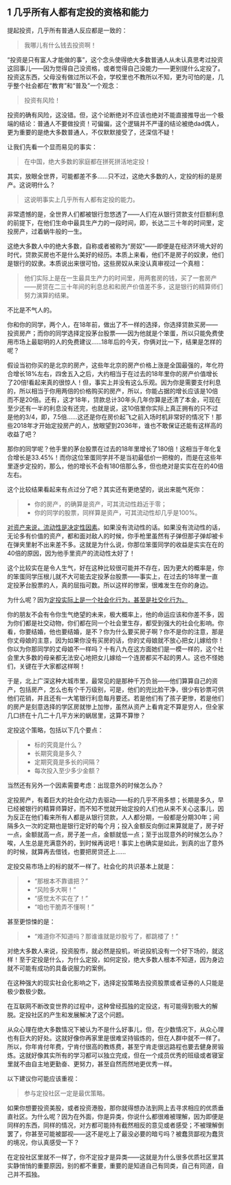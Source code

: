 ## 1 几乎所有人都有定投的资格和能力

提起投资，几乎所有普通人反应都是一致的：

> 我哪儿有什么钱去投资啊！

“投资是只有富人才能做的事”，这个念头使得绝大多数普通人从未认真思考过投资这回事儿——因为觉得自己没资格，或者觉得自己没能力——更别提什么定投了。投资这东西，父母没有做过所以不会，学校里也不教所以不知，更为可怕的是，几乎整个社会都在“教育”和“普及”一个观念：

> 投资有风险！

投资的确有风险，这没错。但，这个论断绝对不应该也绝对不能直接推导出一个极端的结论：普通人不要做投资！可偏偏，这个逻辑并不严谨的结论被绝dad偶人，更为重要的是绝大多数普通人，不仅默默接受了，还深信不疑！

让我们先看一个显而易见的事实：

> 在中国，绝大多数的家庭都在拼死拼活地定投！

其实，放眼全世界，可能都差不多……只不过，这绝大多数的人，定投的标的是房产。这说明什么？

> 这说明事实上几乎所有人都有定投的能力。

非常遗憾的是，全世界人们都被银行忽悠透了——人们在从银行贷款支付巨额利息的前提下，在他们生命中最具生产力的一段时间，即，长达二三十年的时间里，定投房产，过着蜗牛般的一生。

这绝大多数人中的绝大多数，自称或者被称为“房奴”——即便是在经济环境大好的时代，贷款买房也不是什么美好的经历。本质上来看，他们不是房子的奴隶，他们是银行的奴隶。本质说出来很可怕，这些房奴从来没认真审视过一个真相：

> 他们实际上是在一生最具生产力的时间里，用两套房的钱，买了一套房产——房贷在二三十年间的利息总和和房产价值差不多，这是银行的精算师们努力演算的结果。

不比是不气人的。

你和你的同学，两个人，在18年前，做出了不一样的选择，你选择贷款买房——投资房产；而你的同学选择定投茅台股票——因为他就是个笨蛋，所以只能免费使用市场上最聪明的人的免费建议……18年后的今天，你俩对比一下，结果是怎样的呢？

假设当初你买的是北京的房产，这些年北京的房产价格上涨是全国最强的，年化符合增长18%左右，四舍五入之后，大约相当于在过去的18年里你的房产价值增长了20倍!看起来真的很惊人！但，事实上并没有这么乐观。因为你是需要支付利息的，所以相当于你用两倍的价格购买的房产，所以，你能占据的增长应该是10倍而不是20倍。还有，这才18年，贷款总计30年头几年你算是还清了本金，可现在至少还有一半的利息没有还完，也就是说，这10倍里你实际上真正拥有的只不过是他的3/4，即，7.5倍……这还是你在房价起飞之前入场时机非常好的情况下！那些2018年才开始定投房产的人，放眼望到2036年，谁也不敢保证还能有这样高的收益了吧？

那你的同学呢？他手里的茅台股票在过去的18年里增长了180倍！这相当于年化复合增长是33.45%！而你这位笨蛋同学并不是当初最低价一把梭的，而是在这些年里逐步定投的，那么，他的增长不会有180倍那么多，但也绝对是实实在在的40倍左右。

这个比较结果看起来有点过分了吧？其实还有更绝望的，说出来能气死你：

> - 你的房产，的确算是资产，可其流动性趋近于零；
> - 你的同学的股票，同样算是资产，可其流动性却几乎是100%。

<u>对资产来说，流动性是决定性因素</u>。如果没有流动性的话。如果没有流动性的话，无论多有价值的资产，都和面对敌人的时候，你手枪里虽然有子弹但那子弹却被卡在弹夹里射不出来差不多。这就是为什么说，你那位笨蛋同学的收益是实实在在的40倍的原因，因为他手里资产的流动性太好了！

这个比较实在是令人生气，好在这种比较很可能并不存在，因为更大的概率是，你的笨蛋同学压根儿就不大可能去定投茅台股票——事实上，在过去的18年里一直定投茅台股票的人，真的屈指可数。所以这样的惨案，很难发生在你的身边。

为什么呢？因为<u>定投实际上是一个社会化行为，甚至是社交化行为。</u>

你的朋友不会有令你生气绝望的未来，极大概率上，他的命运应该和你差不多，因为你们都是社交动物，你们都在同一个社会里生存，都受到强大的社会化影响。你看，你要结婚，他也要结婚，是不？你为什么要买房子啊？你不是你的注意，那是你丈母娘的主意，因为如果你没有买房的话，你的丈母娘就不放心把女儿嫁给你！你以为你那同学的丈母娘不一样吗？十有八九在这方面她们是一模一样的，这个社会里大多数的母亲都无法安心地把女儿嫁给一个连房都买不起的男人。这也不怪她们，关键在于大家都这样啊！

于是，北上广深这种大城市里，最常见的是那种千万负翁——他们算算自己的资产，包括房产，怎么也有个千万级别，可是，他们的兜比脸干净，很少有钞票可供他们花销，并且还有一大笔银行利息每月要还。若是他们有了孩子更惨，若是他们的房产是刻意选择的学区房就惨上加惨，虽然从资产上看肯定不算是穷人，但全家几口挤在十几二十几平方米的蜗居里，这算不算惨？

定投这个策略，包括以下几个要点：

> - 标的究竟是什么？
> - 长期究竟是多久？
> - 定期究竟是多长的间隔？
> - 每次投入至少多少金额？

当然还有另外一个因素需要考虑：出现意外的时候怎么办？

定投房产，有着巨大的社会化动力去驱动——标的几乎不用多想；长期是多久，早已经被银行的精算师算好，而不知不觉就开始定投的人们也从来不关心这事儿，因为反正在他们看来所有人都是从银行贷款，人人都分期，一般都是分期30年；间隔多久一次的定期也是银行定好的每个月；投入金额反向倒过来算就是了，房子好一点，金额就高一点，房子差一点，金额就低一点；至于出现意外的时候怎么办？唉，人生总是充满意外的，到时候再说吧！事实上也确实是如此，到真的出了意外的时候，就算再去借钱，也要把房贷还上……

定投交易市场上的标的就不一样了。社会化的共识基本上就是：

> - “那根本不靠谱把？”
> - “风险多大啊！”
> - “感觉太不实在了！”
> - “咱也干脆弄不懂啊！”

甚至更惊悚的是：

> - “难道你不知道吗？那谁谁就是炒股亏了，都跳楼了！”

对绝大多数人来说，投资股市，就必然是投机，听说投机没有一个好下场的，就这样！至于定投是什么，为什么定投，如何定投，绝大多数人根本不知道，因为身边就不可能有成功的具备说服力的案例。

在这种强大的现实社会化影响之下，选择定投策略去投资股票或者证券的人只能是极少数极少数。

在互联网不断改变世界的过程中，这种曾经孤独的定投这，有可能得到极大的解脱。定投社区的产生和发展解决了这个问题。

从众心理在绝大多数情况下被认为不是什么好事儿，但，在少数情况下，从众心理也有巨大的好处。这就好像你再家里是很难坚持锻炼的，但在人群中就不一样了。所以，你年肯付年费，宁肯付很高的教练费，甚至宁肯走很远路程也要去健身房锻炼。这就好像其实所有的学习都可以独立完成，但在一个成员优秀的班级或者寝室里就不由自主地更勤奋、更努力，甚至自然而然地更优秀一样。

以下建议你可能应该重视：

> 参与定投社区一定是最优策略。

如果你想要投资美股，或者投资港股，那你就得想办法到网上去寻求相应的优质垂直社区。为什么呢？因为在外面，你是异类，你说什么都很难被理解，因为即便是同样的东西，同样的情况，对方都可能持有截然相反的意见或者感受；不被理解倒罢了，你甚至可能被鄙视——这不是吃上了最没必要的暗亏吗？被蠢货鄙视为蠢货的境况，你认真感受一下？

在定投社区里就不一样了，你不定投才是异类——这就是为什么很多优质社区里其实静悄悄的重要原因，别的都不重要，重要的是知道自己有同类，自己有同道，自己并不孤独。